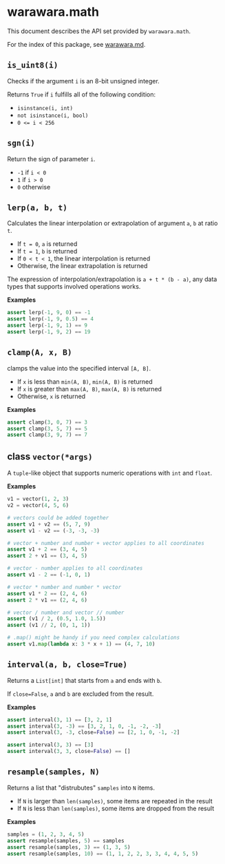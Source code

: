 warawara.math
===============================================================================

This document describes the API set provided by `warawara.math`.

For the index of this package, see [warawara.md](warawara.md).


`is_uint8(i)`
-----------------------------------------------------------------------------
Checks if the argument `i` is an 8-bit unsigned integer.

Returns `True` if `i` fulfills all of the following condition:

* `isinstance(i, int)`
* `not isinstance(i, bool)`
* `0 <= i < 256`


`sgn(i)`
-----------------------------------------------------------------------------
Return the sign of parameter `i`.

* `-1` if `i < 0`
* `1` if `i > 0`
* `0` otherwise


`lerp(a, b, t)`
-----------------------------------------------------------------------------
Calculates the linear interpolation or extrapolation of argument `a`, `b` at ratio `t`.

* If `t = 0`, `a` is returned
* If `t = 1`, `b` is returned
* If `0 < t < 1`, the linear interpolation is returned
* Otherwise, the linear extrapolation is returned

The expression of interpolation/extrapolation is `a + t * (b - a)`,
any data types that supports involved operations works.

__Examples__
```python
assert lerp(-1, 9, 0) == -1
assert lerp(-1, 9, 0.5) == 4
assert lerp(-1, 9, 1) == 9
assert lerp(-1, 9, 2) == 19
```


`clamp(A, x, B)`
-----------------------------------------------------------------------------
clamps the value into the specified interval `[A, B]`.

* If `x` is less than `min(A, B)`, `min(A, B)` is returned
* If `x` is greater than `max(A, B)`, `max(A, B)` is returned
* Otherwise, `x` is returned

__Examples__
```python
assert clamp(3, 0, 7) == 3
assert clamp(3, 5, 7) == 5
assert clamp(3, 9, 7) == 7
```


class `vector(*args)`
-----------------------------------------------------------------------------
A `tuple`-like object that supports numeric operations with `int` and `float`.

__Examples__
```python
v1 = vector(1, 2, 3)
v2 = vector(4, 5, 6)

# vectors could be added together
assert v1 + v2 == (5, 7, 9)
assert v1 - v2 == (-3, -3, -3)

# vector + number and number + vector applies to all coordinates
assert v1 + 2 == (3, 4, 5)
assert 2 + v1 == (3, 4, 5)

# vector - number applies to all coordinates
assert v1 - 2 == (-1, 0, 1)

# vector * number and number * vector
assert v1 * 2 == (2, 4, 6)
assert 2 * v1 == (2, 4, 6)

# vector / number and vector // number
assert (v1 / 2, (0.5, 1.0, 1.5))
assert (v1 // 2, (0, 1, 1))

# .map() might be handy if you need complex calculations
assert v1.map(lambda x: 3 * x + 1) == (4, 7, 10)
```


`interval(a, b, close=True)`
-----------------------------------------------------------------------------
Returns a `List[int]` that starts from `a` and ends with `b`.

If `close=False`, `a` and `b` are excluded from the result.

__Examples__
```python
assert interval(3, 1) == [3, 2, 1]
assert interval(3, -3) == [3, 2, 1, 0, -1, -2, -3]
assert interval(3, -3, close=False) == [2, 1, 0, -1, -2]

assert interval(3, 3) == [3]
assert interval(3, 3, close=False) == []
```


`resample(samples, N)`
-----------------------------------------------------------------------------
Returns a list that "distrubutes" `samples` into `N` items.

* If `N` is larger than `len(samples)`, some items are repeated in the result
* If `N` is less than `len(samples)`, some items are dropped from the result

__Examples__
```python
samples = (1, 2, 3, 4, 5)
assert resample(samples, 5) == samples
assert resample(samples, 3) == (1, 3, 5)
assert resample(samples, 10) == (1, 1, 2, 2, 3, 3, 4, 4, 5, 5)
```
